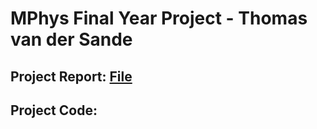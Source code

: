 # MPhys Final Year Project - Thomas van der Sande
## Project Report: [File](MPhys_FYP_Report_217867.pdf)
## Project Code: 
